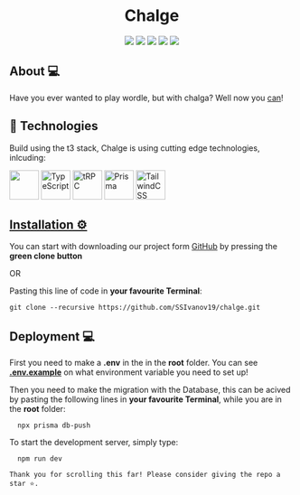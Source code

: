 <div align = "center">
  <h1>Chalge</h1>
</div>

<div align = "center">
  <img src = "https://img.shields.io/github/languages/count/ssivanov19/chalge?style=for-the-badge">
  <img src = "https://img.shields.io/github/contributors/ssivanov19/chalge?style=for-the-badge">
  <img src = "https://img.shields.io/github/repo-size/ssivanov19/chalge?style=for-the-badge">
  <img src = "https://img.shields.io/github/last-commit/ssivanov19/chalge?style=for-the-badge">
  <img src = "https://img.shields.io/github/languages/top/ssivanov19/chalge?style=for-the-badge">
</div>

## About 💻 <a name = "about"></a>
Have you ever wanted to play wordle, but with chalga? Well now you [can](https://chalge.net/)!


## 🔧 Technologies
Build using the t3 stack, Chalge is using cutting edge technologies, inlcuding:
  <p align="left"> 
  <a href="https://nextjs.org/" alt="NextJS"/><img src="https://upload.wikimedia.org/wikipedia/commons/thumb/8/8e/Nextjs-logo.svg/207px-Nextjs-logo.svg.png" height=52/></a>
  <a href="https://www.typescriptlang.org/"><img src="https://upload.wikimedia.org/wikipedia/commons/thumb/4/4c/Typescript_logo_2020.svg/1200px-Typescript_logo_2020.svg.png" alt="TypeScript" height=52/></a>
  <a href="https://trpc.io/"><img src="https://user-images.githubusercontent.com/63718744/204143807-531b6ad5-b8af-45b1-af30-15cb6b9c52d4.png" alt="tRPC" height=52 /></a>
    <a href="https://www.prisma.io/"><img src="https://user-images.githubusercontent.com/63718744/204143873-e6cb3163-af53-4e93-912b-eb61f85797c7.png" alt="Prisma" height=52 /></a>
    <a href="https://tailwindcss.com/"><img src="https://user-images.githubusercontent.com/63718744/204143913-69933211-171c-48a8-ad6c-e686fe3b757e.png" alt="TailwindCSS" height=52 />
  </p> 

## Installation ⚙ <a name = "installation"></a>

You can start with downloading our project form [GitHub](https://github.com/SSIvanov19/chalge/archive/refs/heads/master.zip) by pressing the **green clone button**

OR

Pasting this line of code in **your favourite Terminal**:

```
git clone --recursive https://github.com/SSIvanov19/chalge.git
```

## Deployment 💻
First you need to make a **.env** in the in the **root** folder. You can see [**.env.example**](https://github.com/SSIvanov19/chalge/blob/main/.env.example) on what environment variable you need to set up!

Then you need to make the migration with the Database, this can be acived by pasting the following lines in **your favourite Terminal**, while you are in the **root** folder:
```
  npx prisma db-push
```

To start the development server, simply type:
```
  npm run dev
```

```
Thank you for scrolling this far! Please consider giving the repo a star ⭐.
```
